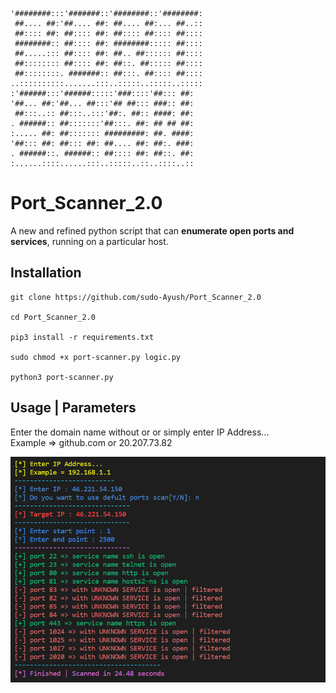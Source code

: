 ```
'########:::'#######::'########::'########:
 ##.... ##:'##.... ##: ##.... ##:... ##..::
 ##:::: ##: ##:::: ##: ##:::: ##:::: ##::::
 ########:: ##:::: ##: ########::::: ##::::
 ##.....::: ##:::: ##: ##.. ##:::::: ##::::
 ##:::::::: ##:::: ##: ##::. ##::::: ##::::
 ##::::::::. #######:: ##:::. ##:::: ##::::
..::::::::::.......:::..:::::..:::::..:::::
:'######:::'######:::::'###::::'##::: ##:  
'##... ##:'##... ##:::'## ##::: ###:: ##:  
 ##:::..:: ##:::..:::'##:. ##:: ####: ##:  
. ######:: ##:::::::'##:::. ##: ## ## ##:  
:..... ##: ##::::::: #########: ##. ####:  
'##::: ##: ##::: ##: ##.... ##: ##:. ###:  
. ######::. ######:: ##:::: ##: ##::. ##:  
:......::::......:::..:::::..::..::::..::
```
# Port_Scanner_2.0
A new and refined python script that can **enumerate open ports and services**, running on a particular host.

## Installation
```
git clone https://github.com/sudo-Ayush/Port_Scanner_2.0

cd Port_Scanner_2.0

pip3 install -r requirements.txt

sudo chmod +x port-scanner.py logic.py

python3 port-scanner.py
```

## Usage | Parameters

Enter the domain name without <http> or <https> or simply enter IP Address...<br>
Example => github.com or 20.207.73.82


![POC](https://raw.githubusercontent.com/sudo-Ayush/Port_Scanner_2.0/main/image.PNG)
